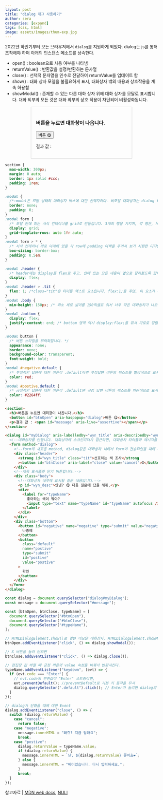 ```yaml
---
layout: post
title: "dialog 태그 사용하기"
author: sera
categories: [expand]
tags: [css, html]
image: assets/images/thum-exp.jpg
---
```


2022년 하반기부터 모든 브라우저에서 `dialog`를 지원하게 되었다.
dialog는 js를 통해 조작해야 하며 아래의 인스턴스 메소드를 상속한다.

- open() : boolean으로 사용 여부를 나타냄
- returnValue() : 반환값을 설정/반환하는 문자열
- close() : 선택적 문자열을 인수로 전달하여 returnValue를 업데이트 함
- show() : 대화 상자 모델을 불필요하게 표시, 대화상자 밖의 내용과 상호작용을 계속 허용함
- showModal() : 존재할 수 있는 다른 대화 상자 위에 대화 상자를 모달로 표시합니다. 대화 외부의 모든 것은 대화 외부의 상호 작용이 차단되어 비활성화됩니다.

<style>
section{max-width:300px;margin:0 auto;border:1px solid #ccc; padding:1rem;} 

:modal {border:none;padding: 0;}
:modal form {display: grid;grid-template-rows: auto 1fr auto;}
:modal form>*{box-sizing: border-box;padding:0.5em;}

:modal .header {display: flex;}
:modal .header>.tit {flex:1;}
:modal .body {min-height:150px;}
:modal .bottom {display: flex; justify-content: end;}

:modal button {appearance:none; border:none; background-color: transparent;font-weight: bold;}
:modal #negative.default {color: red;}
:modal #postive.default {color: #2264ff;}
</style>
<section>
  <h3>버튼을 누르면 대화창이 나옵니다.</h3>
  <button id="btnOpen" aria-haspopup="dialog">버튼 😋</button>
  <p>결과 값 : <span id="message" aria-live="assertive"></span></p>
</section>

<dialog id="myDialog" aria-labelledby="wyn_title" aria-describedby="wyn_desc">
  <form method="dialog">
    <div class="header">
      <strong id="wyn_title" class="tit">선호하는 색 조사</strong
      ><button id="btnClose" aria-label="close" value="cancel">X</button>
    </div>
    <div class="body">
      <p id="wyn_desc">안녕? 😋 다음 질문에 답을 해줘.</p>
      <div>
        <label for="typeName">
          좋아하는 색이 뭐야?
          <input type="text" name="typeName" id="typeName" autofocus />.
        </label>
      </div>
    </div>
    <div class="bottom">
      <button id="negative" name="negative" type="submit" value="negative">
        나중에
      </button>
      <button
        class="default"
        name="postive"
        type="submit"
        id="postive"
        value="postive"
      >
        확인
      </button>
    </div>
  </form>
</dialog>

<script>
const dialog = document.querySelector("dialog#myDialog");
const message = document.querySelector("#message");

const [btnOpen, btnClose, typeName] = [document.querySelector("#btnOpen"),
document.querySelector("#btnClose"),
document.querySelector("#typeName")];

btnOpen.addEventListener("click", () => dialog.showModal());
btnClose.addEventListener("click", () => dialog.close());

typeName.addEventListener("keydown", (evt) => {
if(evt.code === "Enter") {
console.log("0t0");
evt.preventDefault();
dialog.querySelector(".default").click();
}
});

dialog.addEventListener("close", () => {
switch (dialog.returnValue) {
case "cancel":
return false;
case "negative":
message.innerHTML = "왜쥬? 지금 답해요";
break;
case "postive":
dialog.returnValue = typeName.value;
if (dialog.returnValue) {
message.innerHTML = `난, ${dialog.returnValue} 좋아효❤`;
} else {
message.innerHTML = "비어있습니다. 다시 입력하세요.";
}
break;
}
});
</script>

```css
section {
  max-width: 300px;
  margin: 0 auto;
  border: 1px solid #ccc;
  padding: 1rem;
}

:modal {
  /*:modal은 모달 상태의 대화상자 박스에 대한 선택자이다. 비모달 대화상자는 dialog 태그 선택자로 정의가 가능하다. */
  border: none;
  padding: 0;
}
:modal form {
  /* 모달 안에 있는 서식 컨테이너를 grid로 만들겁니다. 3개의 행을 가지며, 각 행은, header, body, bottom 영역으로 나뉩니다.*/
  display: grid;
  grid-template-rows: auto 1fr auto;
}
:modal form > * {
  /* 서식 컨테이너 바로 아래에 있을 각 row에 padding 여백을 주어서 보기 시원한 디자인을 만듭니다. */
  box-sizing: border-box;
  padding: 0.5em;
}

:modal .header {
  /* header에는 display를 flex로 주고, 안에 있는 모든 내용이 옆으로 달라붙도록 합니다. */
  display: flex;
}
:modal .header > .tit {
  flex: 1; /*class="tit"은 타이틀 텍스트 요소입니다. flex:1;을 주면, 이 요소가 주변 요소가 있는 자리를 침범하지 않고 .header의 대부분을 차지합니다. */
}
:modal .body {
  min-height: 150px; /* 최소 세로 넓이를 150픽셀로 줘서 너무 작은 대화상자가 나오는 것을 방지합니다. */
}
:modal .bottom {
  display: flex;
  justify-content: end; /* bottom 영역 역시 display:flex;를 줘서 가로로 정렬되게 합니다. bottom에는 대화상자 내에 있는 버튼을 넣을겁니다. 오른쪽에 버튼이 나타나길 원하니, justify-content를 end로 줍니다.*/
}

:modal button {
  /* 버튼 스타일을 무력화합니다. */
  appearance: none;
  border: none;
  background-color: transparent;
  font-weight: bold;
}
:modal #negative.default {
  /* 부정적인 답변에 대한 버튼이 .default이면 부정답변 버튼의 텍스트를 빨강색으로 표시 */
  color: red;
}
:modal #postive.default {
  /* 긍정적인 답변에 대한 버튼이 .default면 긍정 답변 버튼의 텍스트를 파란색으로 표시*/
  color: #2264ff;
}
```

```html
<section>
  <h3>버튼을 누르면 대화창이 나옵니다.</h3>
  <button id="btnOpen" aria-haspopup="dialog">버튼 😋</button>
  <p>결과 값 : <span id="message" aria-live="assertive"></span></p>
</section>

<dialog id="myDialog" aria-labelledby="wyn_title" aria-describedby="wyn_desc">
  <!--대화상자를 만듭니다. 대화상자에 스크린리더가 접근하면, 대화상자 타이틀과 메시지를 안내하도록 aria-labelledby와 describedby를 활용해 줍니다.-->
  <form method="dialog">
    <!--form의 새로운 method, dialog값은 대화상자 내에서 form이 전송되었을 때에 대한 동작을 얘기합니다.-->
    <div class="header">
      <strong id="wyn_title" class="tit">선호하는 색 조사</strong
      ><button id="btnClose" aria-label="close" value="cancel">X</button>
    </div>
    <!--제목 표시줄과 닫기 버튼입니다.-->
    <div class="body">
      <!--대화상자 내부에 표시될 질문 내용입니다.-->
      <p id="wyn_desc">안녕? 😋 다음 질문에 답을 해줘.</p>
      <div>
        <label for="typeName">
          좋아하는 색이 뭐야?
          <input type="text" name="typeName" id="typeName" autofocus />.
        </label>
      </div>
    </div>
    <div class="bottom">
      <button id="negative" name="negative" type="submit" value="negative">
        나중에
      </button>
      <button
        class="default"
        name="postive"
        type="submit"
        id="postive"
        value="postive"
      >
        확인
      </button>
    </div>
  </form>
</dialog>
```

```js
const dialog = document.querySelector("dialog#myDialog");
const message = document.querySelector("#message");

const [btnOpen, btnClose, typeName] = [
  document.querySelector("#btnOpen"),
  document.querySelector("#btnClose"),
  document.querySelector("#typeName"),
];

// HTMLDialogElement.show()로 열면 비모달 대화상자, HTMLDialogElement.showModal()로 열면 모달 대화상자가 열림. show()함수에 showModal() 메소드가 사용됨
btnOpen.addEventListener("click", () => dialog.showModal());

// X 버튼을 눌러 닫으면
btnClose.addEventListener("click", () => dialog.close());

// 편집창 값 바뀔 때 긍정 버튼의 value 속성을 바꿔서 반환시킨다.
typeName.addEventListener("keydown", (evt) => {
  if (evt.code === "Enter") {
    // evt.code의 반환값이 "Enter" 스트링이면,
    evt.preventDefault(); //preventDefault로 기본 키 동작을 무시
    dialog.querySelector(".default").click(); // Enter가 눌리면 dialog의 기본 응답 동작을 무시하고, default 클래스가 부여된 버튼이 눌리도록함.
  }
});

// dialog가 닫혔을 때에 대한 Event
dialog.addEventListener("close", () => {
  switch (dialog.returnValue) {
    case "cancel":
      return false;
    case "negative":
      message.innerHTML = "왜쥬? 지금 답해요";
      break;
    case "postive":
      dialog.returnValue = typeName.value;
      if (dialog.returnValue) {
        message.innerHTML = `난, ${dialog.returnValue} 좋아효❤`;
      } else {
        message.innerHTML = "비어있습니다. 다시 입력하세요.";
      }
      break;
  }
});
```

참고자료 | [MDN web docs](https://developer.mozilla.org/en-US/docs/Web/API/HTMLDialogElement), [NULI](https://nuli.navercorp.com/community/article/1133173)
